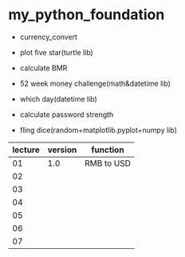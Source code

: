 # my_python_foundation
+ currency_convert
* plot five star(turtle lib)
- calculate BMR
+ 52 week money challenge(math&datetime lib)
* which day(datetime lib)
- calculate password strength
+ fling dice(random+matplotlib.pyplot+numpy lib)

lecture|version|function
---|:---|:---:
01|1.0|RMB to USD
02||
03||
04||
05||
06||
07||
